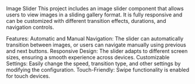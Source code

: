Image Slider
This project includes an image slider component that allows users to view images in a sliding gallery format. It is fully responsive and can be customized with different transition effects, durations, and navigation controls.

Features:
Automatic and Manual Navigation: The slider can automatically transition between images, or users can navigate manually using previous and next buttons.
Responsive Design: The slider adapts to different screen sizes, ensuring a smooth experience across devices.
Customizable Settings: Easily change the speed, transition type, and other settings by modifying the configuration.
Touch-Friendly: Swipe functionality is enabled for touch devices.
